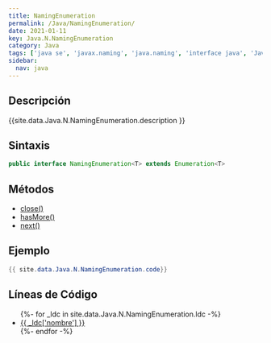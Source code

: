 ```yaml
---
title: NamingEnumeration
permalink: /Java/NamingEnumeration/
date: 2021-01-11
key: Java.N.NamingEnumeration
category: Java
tags: ['java se', 'javax.naming', 'java.naming', 'interface java', 'Java 1.3']
sidebar: 
  nav: java
---
```


## Descripción
{{site.data.Java.N.NamingEnumeration.description }}

## Sintaxis
~~~java
public interface NamingEnumeration<T> extends Enumeration<T>
~~~

## Métodos
* [close()](/Java/NamingEnumeration/close)
* [hasMore()](/Java/NamingEnumeration/hasMore)
* [next()](/Java/NamingEnumeration/next)

## Ejemplo
~~~java
{{ site.data.Java.N.NamingEnumeration.code}}
~~~

## Líneas de Código
<ul>
{%- for _ldc in site.data.Java.N.NamingEnumeration.ldc -%}
   <li>
       <a href="{{_ldc['url'] }}">{{ _ldc['nombre'] }}</a>
   </li>
{%- endfor -%}
</ul>

